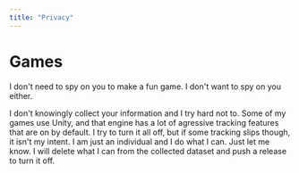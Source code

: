 ```yaml
---
title: "Privacy"
---
```


# Games
I don't need to spy on you to make a fun game. I don't want to spy on you either. 

I don't knowingly collect your information and I try hard not to. Some of my games use Unity, and that engine has a lot
of agressive tracking features that are on by default. I try to turn it all off, but if some tracking slips though, it
isn't my intent. I am just an individual and I do what I can. Just let me know. I will delete what I can from the
collected dataset and push a release to turn it off.